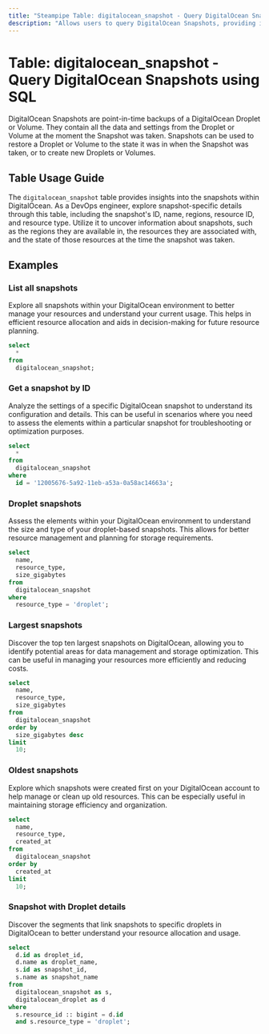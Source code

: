 ```yaml
---
title: "Steampipe Table: digitalocean_snapshot - Query DigitalOcean Snapshots using SQL"
description: "Allows users to query DigitalOcean Snapshots, providing information about the snapshot's ID, name, regions, resource ID, and resource type."
---
```


# Table: digitalocean_snapshot - Query DigitalOcean Snapshots using SQL

DigitalOcean Snapshots are point-in-time backups of a DigitalOcean Droplet or Volume. They contain all the data and settings from the Droplet or Volume at the moment the Snapshot was taken. Snapshots can be used to restore a Droplet or Volume to the state it was in when the Snapshot was taken, or to create new Droplets or Volumes.

## Table Usage Guide

The `digitalocean_snapshot` table provides insights into the snapshots within DigitalOcean. As a DevOps engineer, explore snapshot-specific details through this table, including the snapshot's ID, name, regions, resource ID, and resource type. Utilize it to uncover information about snapshots, such as the regions they are available in, the resources they are associated with, and the state of those resources at the time the snapshot was taken.

## Examples

### List all snapshots
Explore all snapshots within your DigitalOcean environment to better manage your resources and understand your current usage. This helps in efficient resource allocation and aids in decision-making for future resource planning.

```sql
select
  *
from
  digitalocean_snapshot;
```

### Get a snapshot by ID
Analyze the settings of a specific DigitalOcean snapshot to understand its configuration and details. This can be useful in scenarios where you need to assess the elements within a particular snapshot for troubleshooting or optimization purposes.

```sql
select
  *
from
  digitalocean_snapshot
where
  id = '12005676-5a92-11eb-a53a-0a58ac14663a';
```

### Droplet snapshots
Assess the elements within your DigitalOcean environment to understand the size and type of your droplet-based snapshots. This allows for better resource management and planning for storage requirements.

```sql
select
  name,
  resource_type,
  size_gigabytes
from
  digitalocean_snapshot
where
  resource_type = 'droplet';
```

### Largest snapshots
Discover the top ten largest snapshots on DigitalOcean, allowing you to identify potential areas for data management and storage optimization. This can be useful in managing your resources more efficiently and reducing costs.

```sql
select
  name,
  resource_type,
  size_gigabytes
from
  digitalocean_snapshot
order by
  size_gigabytes desc
limit
  10;
```

### Oldest snapshots
Explore which snapshots were created first on your DigitalOcean account to help manage or clean up old resources. This can be especially useful in maintaining storage efficiency and organization.

```sql
select
  name,
  resource_type,
  created_at
from
  digitalocean_snapshot
order by
  created_at
limit
  10;
```

### Snapshot with Droplet details
Discover the segments that link snapshots to specific droplets in DigitalOcean to better understand your resource allocation and usage.

```sql
select
  d.id as droplet_id,
  d.name as droplet_name,
  s.id as snapshot_id,
  s.name as snapshot_name
from
  digitalocean_snapshot as s,
  digitalocean_droplet as d
where
  s.resource_id :: bigint = d.id
  and s.resource_type = 'droplet';
```